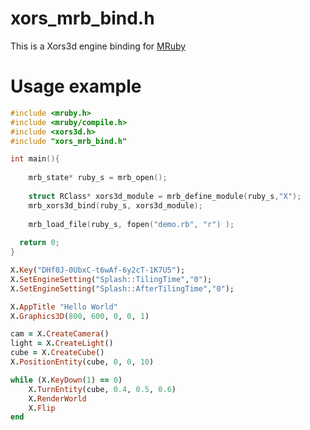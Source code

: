 # xors_mrb_bind.h

This is a Xors3d engine binding for [MRuby](https://github.com/mruby/mruby)

# Usage example

```cpp
#include <mruby.h>
#include <mruby/compile.h>
#include <xors3d.h>
#include "xors_mrb_bind.h"

int main(){
	
	mrb_state* ruby_s = mrb_open();
	
	struct RClass* xors3d_module = mrb_define_module(ruby_s,"X");
	mrb_xors3d_bind(ruby_s, xors3d_module);
	
	mrb_load_file(ruby_s, fopen("demo.rb", "r") );
	
  return 0;
}
```

```ruby
X.Key("DHf0J-0UbxC-t6wAf-6y2cT-1K7U5");
X.SetEngineSetting("Splash::TilingTime","0");
X.SetEngineSetting("Splash::AfterTilingTime","0");

X.AppTitle "Hello World"
X.Graphics3D(800, 600, 0, 0, 1)

cam = X.CreateCamera()
light = X.CreateLight()
cube = X.CreateCube()
X.PositionEntity(cube, 0, 0, 10)

while (X.KeyDown(1) == 0)
	X.TurnEntity(cube, 0.4, 0.5, 0.6)
	X.RenderWorld
	X.Flip
end
```